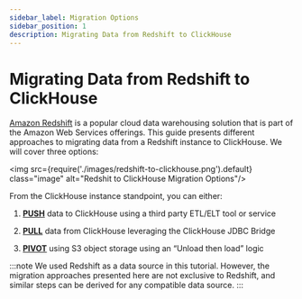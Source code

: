 ```yaml
---
sidebar_label: Migration Options
sidebar_position: 1
description: Migrating Data from Redshift to ClickHouse
---
```


# Migrating Data from Redshift to ClickHouse

[Amazon Redshift](https://aws.amazon.com/redshift/) is a popular cloud data warehousing solution that is part of the Amazon Web Services offerings. This guide presents different approaches to migrating data from a Redshift instance to ClickHouse. We will cover three options:

<img src={require('./images/redshift-to-clickhouse.png').default} class="image" alt="Redshit to ClickHouse Migration Options"/>

From the ClickHouse instance standpoint, you can either:

1. **[PUSH](./redshift-push-to-clickhouse.md)** data to ClickHouse using a third party ETL/ELT tool or service

2. **[PULL](./redshift-pull-to-clickhouse.md)** data from ClickHouse leveraging the ClickHouse JDBC Bridge

3. **[PIVOT](./redshift-pivot-to-clickhouse.md)** using S3 object storage using an “Unload then load” logic

:::note
We used Redshift as a data source in this tutorial. However, the migration approaches presented here are not exclusive to Redshift, and similar steps can be derived for any compatible data source.
:::